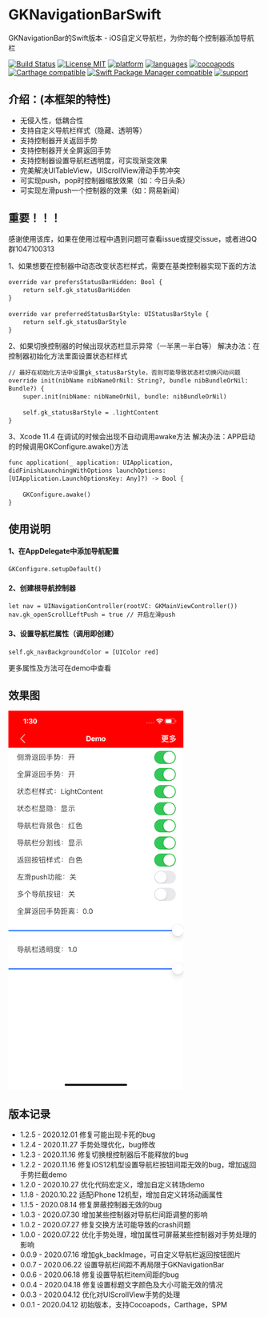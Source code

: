 # GKNavigationBarSwift

GKNavigationBar的Swift版本 - iOS自定义导航栏，为你的每个控制器添加导航栏

[![Build Status](http://img.shields.io/travis/QuintGao/GKNavigationBarSwift/master.svg?style=flat)](https://travis-ci.org/QuintGao/GKNavigationBarSwift)
[![License MIT](https://img.shields.io/badge/license-MIT-green.svg?style=flat)](https://raw.githubusercontent.com/QuintGao/GKNavigationBarSwift/master/LICENSE)
[![platform](http://img.shields.io/cocoapods/p/GKNavigationBarSwift.svg?style=flat)](http://cocoadocs.org/docsets/GKNavigationBarSwift)
[![languages](https://img.shields.io/badge/language-swift-blue.svg)](#)
[![cocoapods](http://img.shields.io/cocoapods/v/GKNavigationBarSwift.svg?style=flat)](https://cocoapods.org/pods/GKNavigationBarSwift)
[![Carthage compatible](https://img.shields.io/badge/Carthage-compatible-4BC51D.svg?style=flat)](https://github.com/Carthage/Carthage)
[![Swift Package Manager compatible](https://img.shields.io/badge/Swift%20Package%20Manager-compatible-brightgreen.svg)](https://github.com/apple/swift-package-manager)
[![support](https://img.shields.io/badge/support-ios%208%2B-orange.svg)](#) 

## 介绍：(本框架的特性)

* 无侵入性，低耦合性
* 支持自定义导航栏样式（隐藏、透明等）
* 支持控制器开关返回手势
* 支持控制器开关全屏返回手势
* 支持控制器设置导航栏透明度，可实现渐变效果
* 完美解决UITableView，UIScrollView滑动手势冲突
* 可实现push，pop时控制器缩放效果（如：今日头条）
* 可实现左滑push一个控制器的效果（如：网易新闻）

## 重要！！！
感谢使用该库，如果在使用过程中遇到问题可查看issue或提交issue，或者进QQ群1047100313

1、如果想要在控制器中动态改变状态栏样式，需要在基类控制器实现下面的方法
```
override var prefersStatusBarHidden: Bool {
    return self.gk_statusBarHidden
}

override var preferredStatusBarStyle: UIStatusBarStyle {
    return self.gk_statusBarStyle
}
```

2、如果切换控制器的时候出现状态栏显示异常（一半黑一半白等）
解决办法：在控制器初始化方法里面设置状态栏样式
```
// 最好在初始化方法中设置gk_statusBarStyle，否则可能导致状态栏切换闪动问题
override init(nibName nibNameOrNil: String?, bundle nibBundleOrNil: Bundle?) {
    super.init(nibName: nibNameOrNil, bundle: nibBundleOrNil)
    
    self.gk_statusBarStyle = .lightContent
}
```
3、Xcode 11.4 在调试的时候会出现不自动调用awake方法
解决办法：APP启动的时候调用GKConfigure.awake()方法
```
func application(_ application: UIApplication, didFinishLaunchingWithOptions launchOptions: [UIApplication.LaunchOptionsKey: Any]?) -> Bool {
    
    GKConfigure.awake()
}
```

## 使用说明

#### 1、在AppDelegate中添加导航配置

```
GKConfigure.setupDefault()
```

#### 2、创建根导航控制器

```
let nav = UINavigationController(rootVC: GKMainViewController())
nav.gk_openScrollLeftPush = true // 开启左滑push
```

#### 3、设置导航栏属性（调用即创建）

```
self.gk_navBackgroundColor = [UIColor red]
```
更多属性及方法可在demo中查看

## 效果图

![demo](https://github.com/QuintGao/GKExampleImages/blob/master/GKNavigationBar/demo.png)

## 版本记录

* 1.2.5 - 2020.12.01 修复可能出现卡死的bug
* 1.2.4 - 2020.11.27 手势处理优化，bug修改
* 1.2.3 - 2020.11.16 修复切换根控制器后不能释放的bug
* 1.2.2 - 2020.11.16 修复iOS12机型设置导航栏按钮间距无效的bug，增加返回手势拦截demo
* 1.2.0 - 2020.10.27 优化代码宏定义，增加自定义转场demo
* 1.1.8 - 2020.10.22 适配iPhone 12机型，增加自定义转场动画属性
* 1.1.5 - 2020.08.14 修复屏蔽控制器无效的bug
* 1.0.3 - 2020.07.30 增加某些控制器对导航栏间距调整的影响
* 1.0.2 - 2020.07.27 修复交换方法可能导致的crash问题
* 1.0.0 - 2020.07.22 优化手势处理，增加属性可屏蔽某些控制器对手势处理的影响
* 0.0.9 - 2020.07.16 增加gk_backImage，可自定义导航栏返回按钮图片
* 0.0.7 - 2020.06.22 设置导航栏间距不再局限于GKNavigationBar
* 0.0.6 - 2020.06.18  修复设置导航栏item间距的bug
* 0.0.4 - 2020.04.18  修复设置标题文字颜色及大小可能无效的情况
* 0.0.3 - 2020.04.12  优化对UIScrollView手势的处理
* 0.0.1 - 2020.04.12  初始版本，支持Cocoapods，Carthage，SPM
